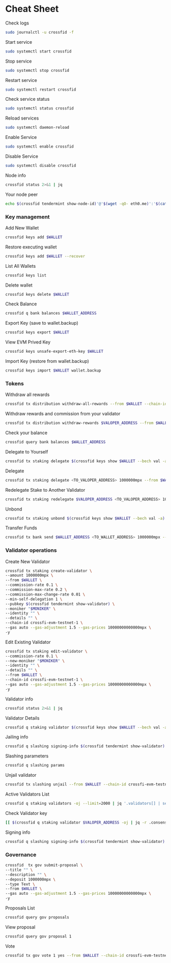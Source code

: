 # Cheat Sheet

Check logs

```bash
sudo journalctl -u crossfid -f
```

Start service

```bash
sudo systemctl start crossfid
```

Stop service

```bash
sudo systemctl stop crossfid
```

Restart service

```bash
sudo systemctl restart crossfid
```

Check service status

```bash
sudo systemctl status crossfid
```

Reload services

```bash
sudo systemctl daemon-reload
```

Enable Service

```bash
sudo systemctl enable crossfid
```

Disable Service

```bash
sudo systemctl disable crossfid
```

Node info

```bash
crossfid status 2>&1 | jq
```

Your node peer

```bash
echo $(crossfid tendermint show-node-id)'@'$(wget -qO- eth0.me)':'$(cat $HOME/.mineplex-chain/config/config.toml | sed -n '/Address to listen for incoming connection/{n;p;}' | sed 's/.*://; s/".*//')
```

### Key management <a href="#key-management" id="key-management"></a>

Add New Wallet

```bash
crossfid keys add $WALLET
```

Restore executing wallet

```bash
crossfid keys add $WALLET --recover
```

List All Wallets

```bash
crossfid keys list
```

Delete wallet

```bash
crossfid keys delete $WALLET
```

Check Balance

```bash
crossfid q bank balances $WALLET_ADDRESS 
```

Export Key (save to wallet.backup)

```bash
crossfid keys export $WALLET
```

View EVM Prived Key

```bash
crossfid keys unsafe-export-eth-key $WALLET
```

Import Key (restore from wallet.backup)

```bash
crossfid keys import $WALLET wallet.backup
```

### Tokens <a href="#tokens" id="tokens"></a>

Withdraw all rewards

```bash
crossfid tx distribution withdraw-all-rewards --from $WALLET --chain-id crossfi-evm-testnet-1 --gas auto --gas-adjustment 1.5 --gas-prices 10000000000000mpx 
```

Withdraw rewards and commission from your validator

```bash
crossfid tx distribution withdraw-rewards $VALOPER_ADDRESS --from $WALLET --commission --chain-id crossfi-evm-testnet-1 --gas auto --gas-adjustment 1.5 --gas-prices 10000000000000mpx -y 
```

Check your balance

```bash
crossfid query bank balances $WALLET_ADDRESS
```

Delegate to Yourself

```bash
crossfid tx staking delegate $(crossfid keys show $WALLET --bech val -a) 1000000mpx --from $WALLET --chain-id crossfi-evm-testnet-1 --gas auto --gas-adjustment 1.5 --gas-prices 10000000000000mpx -y 
```

Delegate

```bash
crossfid tx staking delegate <TO_VALOPER_ADDRESS> 1000000mpx --from $WALLET --chain-id crossfi-evm-testnet-1 --gas auto --gas-adjustment 1.5 --gas-prices 10000000000000mpx -y 	
```

Redelegate Stake to Another Validator

```bash
crossfid tx staking redelegate $VALOPER_ADDRESS <TO_VALOPER_ADDRESS> 1000000mpx --from $WALLET --chain-id crossfi-evm-testnet-1 --gas auto --gas-adjustment 1.5 --gas-prices 10000000000000mpx -y 
```

Unbond

```bash
crossfid tx staking unbond $(crossfid keys show $WALLET --bech val -a) 1000000mpx --from $WALLET --chain-id crossfi-evm-testnet-1 --gas auto --gas-adjustment 1.5 --gas-prices 10000000000000mpx -y 
```

Transfer Funds

```bash
crossfid tx bank send $WALLET_ADDRESS <TO_WALLET_ADDRESS> 1000000mpx --gas auto --gas-adjustment 1.5 --gas-prices 10000000000000mpx -y 
```

### Validator operations <a href="#validator-operations" id="validator-operations"></a>

Create New Validator

```bash
crossfid tx staking create-validator \
--amount 1000000mpx \
--from $WALLET \
--commission-rate 0.1 \
--commission-max-rate 0.2 \
--commission-max-change-rate 0.01 \
--min-self-delegation 1 \
--pubkey $(crossfid tendermint show-validator) \
--moniker "$MONIKER" \
--identity "" \
--details "" \
--chain-id crossfi-evm-testnet-1 \
--gas auto --gas-adjustment 1.5 --gas-prices 10000000000000mpx \
-y 
```

Edit Existing Validator

```bash
crossfid tx staking edit-validator \
--commission-rate 0.1 \
--new-moniker "$MONIKER" \
--identity "" \
--details "" \
--from $WALLET \
--chain-id crossfi-evm-testnet-1 \
--gas auto --gas-adjustment 1.5 --gas-prices 10000000000000mpx \
-y 
```

Validator info

```bash
crossfid status 2>&1 | jq
```

Validator Details

```bash
crossfid q staking validator $(crossfid keys show $WALLET --bech val -a) 
```

Jailing info

```bash
crossfid q slashing signing-info $(crossfid tendermint show-validator) 
```

Slashing parameters

```bash
crossfid q slashing params 
```

Unjail validator

```bash
crossfid tx slashing unjail --from $WALLET --chain-id crossfi-evm-testnet-1 --gas auto --gas-adjustment 1.5 --gas-prices 10000000000000mpx -y 
```

Active Validators List

```bash
crossfid q staking validators -oj --limit=2000 | jq '.validators[] | select(.status=="BOND_STATUS_BONDED")' | jq -r '(.tokens|tonumber/pow(10; 6)|floor|tostring) + " 	 " + .description.moniker' | sort -gr | nl 
```

Check Validator key

```bash
[[ $(crossfid q staking validator $VALOPER_ADDRESS -oj | jq -r .consensus_pubkey.key) = $(crossfid status | jq -r .ValidatorInfo.PubKey.value) ]] && echo -e "Your key status is ok" || echo -e "Your key status is error"
```

Signing info

```bash
crossfid q slashing signing-info $(crossfid tendermint show-validator) 
```

### Governance <a href="#governance" id="governance"></a>

```bash
crossfid  tx gov submit-proposal \
--title "" \
--description "" \
--deposit 1000000mpx \
--type Text \
--from $WALLET \
--gas auto --gas-adjustment 1.5 --gas-prices 10000000000000mpx \
-y 
```

Proposals List

```bash
crossfid query gov proposals 
```

View proposal

```bash
crossfid query gov proposal 1 
```

Vote

```bash
crossfid tx gov vote 1 yes --from $WALLET --chain-id crossfi-evm-testnet-1  --gas auto --gas-adjustment 1.5 --gas-prices 10000000000000mpx -y 
```
